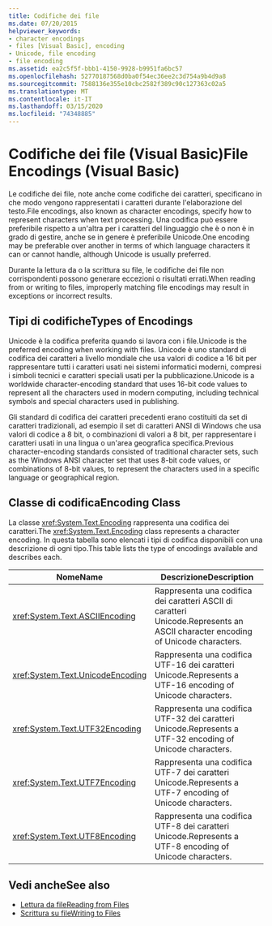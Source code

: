 ```yaml
---
title: Codifiche dei file
ms.date: 07/20/2015
helpviewer_keywords:
- character encodings
- files [Visual Basic], encoding
- Unicode, file encoding
- file encoding
ms.assetid: ea2c5f5f-bbb1-4150-9928-b9951fa6bc57
ms.openlocfilehash: 52770187568d0ba0f54ec36ee2c3d754a9b4d9a8
ms.sourcegitcommit: 7588136e355e10cbc2582f389c90c127363c02a5
ms.translationtype: MT
ms.contentlocale: it-IT
ms.lasthandoff: 03/15/2020
ms.locfileid: "74348885"
---
```

# <a name="file-encodings-visual-basic"></a><span data-ttu-id="2491a-102">Codifiche dei file (Visual Basic)</span><span class="sxs-lookup"><span data-stu-id="2491a-102">File Encodings (Visual Basic)</span></span>

<span data-ttu-id="2491a-103">Le codifiche dei file, note anche come codifiche dei caratteri, specificano in che modo vengono rappresentati i caratteri durante l'elaborazione del testo.</span><span class="sxs-lookup"><span data-stu-id="2491a-103">File encodings, also known as character encodings, specify how to represent characters when text processing.</span></span> <span data-ttu-id="2491a-104">Una codifica può essere preferibile rispetto a un'altra per i caratteri del linguaggio che è o non è in grado di gestire, anche se in genere è preferibile Unicode.</span><span class="sxs-lookup"><span data-stu-id="2491a-104">One encoding may be preferable over another in terms of which language characters it can or cannot handle, although Unicode is usually preferred.</span></span>

<span data-ttu-id="2491a-105">Durante la lettura da o la scrittura su file, le codifiche dei file non corrispondenti possono generare eccezioni o risultati errati.</span><span class="sxs-lookup"><span data-stu-id="2491a-105">When reading from or writing to files, improperly matching file encodings may result in exceptions or incorrect results.</span></span>

## <a name="types-of-encodings"></a><span data-ttu-id="2491a-106">Tipi di codifiche</span><span class="sxs-lookup"><span data-stu-id="2491a-106">Types of Encodings</span></span>

<span data-ttu-id="2491a-107">Unicode è la codifica preferita quando si lavora con i file.</span><span class="sxs-lookup"><span data-stu-id="2491a-107">Unicode is the preferred encoding when working with files.</span></span> <span data-ttu-id="2491a-108">Unicode è uno standard di codifica dei caratteri a livello mondiale che usa valori di codice a 16 bit per rappresentare tutti i caratteri usati nei sistemi informatici moderni, compresi i simboli tecnici e caratteri speciali usati per la pubblicazione.</span><span class="sxs-lookup"><span data-stu-id="2491a-108">Unicode is a worldwide character-encoding standard that uses 16-bit code values to represent all the characters used in modern computing, including technical symbols and special characters used in publishing.</span></span>

<span data-ttu-id="2491a-109">Gli standard di codifica dei caratteri precedenti erano costituiti da set di caratteri tradizionali, ad esempio il set di caratteri ANSI di Windows che usa valori di codice a 8 bit, o combinazioni di valori a 8 bit, per rappresentare i caratteri usati in una lingua o un'area geografica specifica.</span><span class="sxs-lookup"><span data-stu-id="2491a-109">Previous character-encoding standards consisted of traditional character sets, such as the Windows ANSI character set that uses 8-bit code values, or combinations of 8-bit values, to represent the characters used in a specific language or geographical region.</span></span>

## <a name="encoding-class"></a><span data-ttu-id="2491a-110">Classe di codifica</span><span class="sxs-lookup"><span data-stu-id="2491a-110">Encoding Class</span></span>

<span data-ttu-id="2491a-111">La classe <xref:System.Text.Encoding> rappresenta una codifica dei caratteri.</span><span class="sxs-lookup"><span data-stu-id="2491a-111">The <xref:System.Text.Encoding> class represents a character encoding.</span></span> <span data-ttu-id="2491a-112">In questa tabella sono elencati i tipi di codifica disponibili con una descrizione di ogni tipo.</span><span class="sxs-lookup"><span data-stu-id="2491a-112">This table lists the type of encodings available and describes each.</span></span>

|<span data-ttu-id="2491a-113">Nome</span><span class="sxs-lookup"><span data-stu-id="2491a-113">Name</span></span>|<span data-ttu-id="2491a-114">Descrizione</span><span class="sxs-lookup"><span data-stu-id="2491a-114">Description</span></span>|
|---|---|
|<xref:System.Text.ASCIIEncoding>|<span data-ttu-id="2491a-115">Rappresenta una codifica dei caratteri ASCII di caratteri Unicode.</span><span class="sxs-lookup"><span data-stu-id="2491a-115">Represents an ASCII character encoding of Unicode characters.</span></span>|
|<xref:System.Text.UnicodeEncoding>|<span data-ttu-id="2491a-116">Rappresenta una codifica UTF-16 dei caratteri Unicode.</span><span class="sxs-lookup"><span data-stu-id="2491a-116">Represents a UTF-16 encoding of Unicode characters.</span></span>|
|<xref:System.Text.UTF32Encoding>|<span data-ttu-id="2491a-117">Rappresenta una codifica UTF-32 dei caratteri Unicode.</span><span class="sxs-lookup"><span data-stu-id="2491a-117">Represents a UTF-32 encoding of Unicode characters.</span></span>|
|<xref:System.Text.UTF7Encoding>|<span data-ttu-id="2491a-118">Rappresenta una codifica UTF-7 dei caratteri Unicode.</span><span class="sxs-lookup"><span data-stu-id="2491a-118">Represents a UTF-7 encoding of Unicode characters.</span></span>|
|<xref:System.Text.UTF8Encoding>|<span data-ttu-id="2491a-119">Rappresenta una codifica UTF-8 dei caratteri Unicode.</span><span class="sxs-lookup"><span data-stu-id="2491a-119">Represents a UTF-8 encoding of Unicode characters.</span></span>|

## <a name="see-also"></a><span data-ttu-id="2491a-120">Vedi anche</span><span class="sxs-lookup"><span data-stu-id="2491a-120">See also</span></span>

- [<span data-ttu-id="2491a-121">Lettura da file</span><span class="sxs-lookup"><span data-stu-id="2491a-121">Reading from Files</span></span>](../../../../visual-basic/developing-apps/programming/drives-directories-files/reading-from-files.md)
- [<span data-ttu-id="2491a-122">Scrittura su file</span><span class="sxs-lookup"><span data-stu-id="2491a-122">Writing to Files</span></span>](../../../../visual-basic/developing-apps/programming/drives-directories-files/writing-to-files.md)
